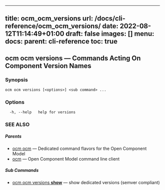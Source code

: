 
---
title: ocm_ocm_versions
url: /docs/cli-reference/ocm_ocm_versions/
date: 2022-08-12T11:14:49+01:00
draft: false
images: []
menu:
  docs:
    parent: cli-reference
toc: true
---
## ocm ocm versions &mdash; Commands Acting On Component Version Names

### Synopsis

```
ocm ocm versions [<options>] <sub command> ...
```

### Options

```
  -h, --help   help for versions
```

### SEE ALSO

##### Parents

* [ocm ocm](ocm_ocm.md)	 &mdash; Dedicated command flavors for the Open Component Model
* [ocm](ocm.md)	 &mdash; Open Component Model command line client


##### Sub Commands

* [ocm ocm versions <b>show</b>](ocm_ocm_versions_show.md)	 &mdash; show dedicated versions (semver compliant)

